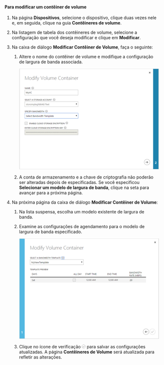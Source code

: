 <!--author=SharS last changed: 1/7/2016-->

#### Para modificar um contêiner de volume

1. Na página **Dispositivos**, selecione o dispositivo, clique duas vezes nele e, em seguida, clique na guia **Contêineres de volume**.

2. Na listagem de tabela dos contêineres de volume, selecione a configuração que você deseja modificar e clique em **Modificar**.

3. Na caixa de diálogo **Modificar Contêiner de Volume**, faça o seguinte:

    1. Altere o nome do contêiner de volume e modifique a configuração de largura de banda associada. 

        ![Modificar o contêiner de volume com o Modelo de Largura de Banda 1](./media/storsimple-modify-volume-container/HCS_ModifyVCBT1-include.png)

    2. A conta de armazenamento e a chave de criptografia não poderão ser alteradas depois de especificadas. Se você especificou **Selecionar um modelo de largura de banda**, clique na seta para avançar para a próxima página.

4. Na próxima página da caixa de diálogo **Modificar Contêiner de Volume**:

    1. Na lista suspensa, escolha um modelo existente de largura de banda.

    2. Examine as configurações de agendamento para o modelo de largura de banda especificado.

        ![Modificar o contêiner de volume com o Modelo de Largura de Banda 2](./media/storsimple-modify-volume-container/HCS_ModifyVCBT2-include.png)

    3. Clique no ícone de verificação ![ícone de verificação](./media/storsimple-modify-volume-container/HCS_CheckIcon-include.png) para salvar as configurações atualizadas. A página **Contêineres de Volume** será atualizada para refletir as alterações.

 

<!---HONumber=AcomDC_0114_2016-->